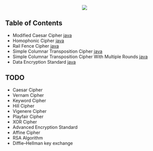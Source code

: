 <p align="center">
  <img src="https://user-images.githubusercontent.com/44437936/153872759-1e8b6fee-fb27-4b76-be22-f7f7bcc45765.png" />
</p>

## Table of Contents
- Modified Caesar Cipher [java]()
- Homophonic Cipher [java]()
- Rail Fence Cipher [java]()
- Simple Columnar Transposition Cipher [java]()
- Simple Columnar Transposition Cipher With Multiple Rounds [java]()
- Data Encryption Standard [java]()

## TODO
- Caesar Cipher
- Vernam Cipher
- Keyword Cipher
- Hill Cipher
- Vigenere Cipher
- Playfair Cipher
- XOR Cipher
- Advanced Encryption Standard
- Affine Cipher
- RSA Algorithm
- Diffie–Hellman key exchange

